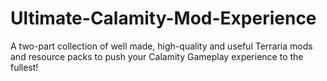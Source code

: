 # Ultimate-Calamity-Mod-Experience
A two-part collection of well made, high-quality and useful Terraria mods and resource packs to push your Calamity Gameplay experience to the fullest!
